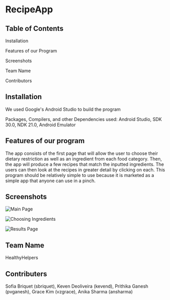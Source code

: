 # RecipeApp
## **Table of Contents**

Installation

Features of our Program

Screenshots

Team Name

Contributors

## **Installation**
We used Google's Android Studio to build the program

Packages, Compilers, and other Dependencies used:
   Android Studio, SDK 30.0, NDK 21.0, Android Emulator
    
## **Features of our program**
The app consists of the first page that will allow the user to choose their dietary restriction as well as an ingredient from each food category. Then, the app will produce a few recipes that match the inputted ingredients. The users can then look at the recipes in greater detail by clicking on each. This program should be relatively simple to use because it is marketed as a simple app that anyone can use in a pinch.
  
## **Screenshots**
![Main Page](https://github.com/keven-deoliveira/RecipeApp/blob/images/mainpage.png)

![Choosing Ingredients](https://github.com/keven-deoliveira/RecipeApp/blob/images/secondpage.png)

![Results Page](https://github.com/keven-deoliveira/RecipeApp/blob/images/thirdpage.png)

## **Team Name**
HealthyHelpers

## **Contributers**
Sofia Briquet (sbriquet), Keven Deoliveira (kevend), Prithika Ganesh (pvganesh), Grace Kim (vzgrace), Anika Sharma (ansharma)


